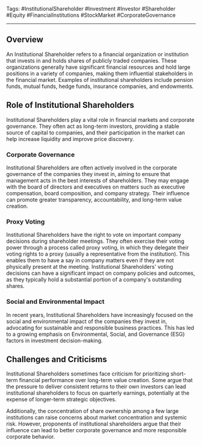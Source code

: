 Tags: #InstitutionalShareholder #Investment #Investor #Shareholder #Equity #FinancialInstitutions #StockMarket #CorporateGovernance

---

## Overview

An Institutional Shareholder refers to a financial organization or institution that invests in and holds shares of publicly traded companies. These organizations generally have significant financial resources and hold large positions in a variety of companies, making them influential stakeholders in the financial market. Examples of institutional shareholders include pension funds, mutual funds, hedge funds, insurance companies, and endowments.

## Role of Institutional Shareholders

Institutional Shareholders play a vital role in financial markets and corporate governance. They often act as long-term investors, providing a stable source of capital to companies, and their participation in the market can help increase liquidity and improve price discovery.

### Corporate Governance

Institutional Shareholders are often actively involved in the corporate governance of the companies they invest in, aiming to ensure that management acts in the best interests of shareholders. They may engage with the board of directors and executives on matters such as executive compensation, board composition, and company strategy. Their influence can promote greater transparency, accountability, and long-term value creation.

### Proxy Voting

Institutional Shareholders have the right to vote on important company decisions during shareholder meetings. They often exercise their voting power through a process called proxy voting, in which they delegate their voting rights to a proxy (usually a representative from the institution). This enables them to have a say in company matters even if they are not physically present at the meeting. Institutional Shareholders' voting decisions can have a significant impact on company policies and outcomes, as they typically hold a substantial portion of a company's outstanding shares.

### Social and Environmental Impact

In recent years, Institutional Shareholders have increasingly focused on the social and environmental impact of the companies they invest in, advocating for sustainable and responsible business practices. This has led to a growing emphasis on Environmental, Social, and Governance (ESG) factors in investment decision-making.

## Challenges and Criticisms

Institutional Shareholders sometimes face criticism for prioritizing short-term financial performance over long-term value creation. Some argue that the pressure to deliver consistent returns to their own investors can lead institutional shareholders to focus on quarterly earnings, potentially at the expense of longer-term strategic objectives.

Additionally, the concentration of share ownership among a few large institutions can raise concerns about market concentration and systemic risk. However, proponents of institutional shareholders argue that their influence can lead to better corporate governance and more responsible corporate behavior.